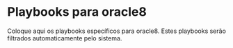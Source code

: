 # Playbooks para oracle8

Coloque aqui os playbooks específicos para oracle8.
Estes playbooks serão filtrados automaticamente pelo sistema.
